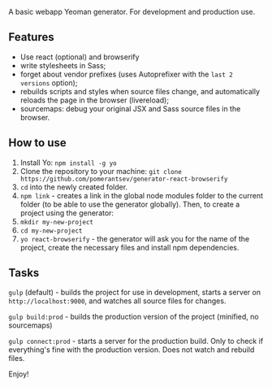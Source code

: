 A basic webapp Yeoman generator.
For development and production use.

Features
--------
* Use react (optional) and browserify
* write stylesheets in Sass;
* forget about vendor prefixes (uses Autoprefixer with the `last 2 versions` option);
* rebuilds scripts and styles when source files change, and automatically reloads the page in the browser (livereload);
* sourcemaps: debug your original JSX and Sass source files in the browser.

How to use
----------
1. Install Yo: `npm install -g yo`
2. Clone the repository to your machine: `git clone https://github.com/pomerantsev/generator-react-browserify`
3. `cd` into the newly created folder.
4. `npm link` - creates a link in the global node modules folder to the current folder (to be able to use the generator globally).
Then, to create a project using the generator:
1. `mkdir my-new-project`
2. `cd my-new-project`
3. `yo react-browserify` - the generator will ask you for the name of the project, create the necessary files and install npm dependencies.

Tasks
-----
`gulp` (default) - builds the project for use in development, starts a server on `http://localhost:9000`, and watches all source files for changes.

`gulp build:prod` - builds the production version of the project (minified, no sourcemaps)

`gulp connect:prod` - starts a server for the production build. Only to check if everything's fine with the production version. Does not watch and rebuild files.

Enjoy!
